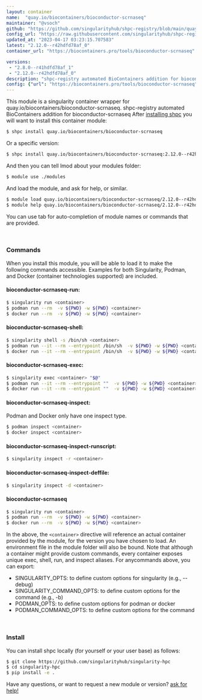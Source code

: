 ```yaml
---
layout: container
name:  "quay.io/biocontainers/bioconductor-scrnaseq"
maintainer: "@vsoch"
github: "https://github.com/singularityhub/shpc-registry/blob/main/quay.io/biocontainers/bioconductor-scrnaseq/container.yaml"
config_url: "https://raw.githubusercontent.com/singularityhub/shpc-registry/main/quay.io/biocontainers/bioconductor-scrnaseq/container.yaml"
updated_at: "2023-04-17 03:23:15.707583"
latest: "2.12.0--r42hdfd78af_0"
container_url: "https://biocontainers.pro/tools/bioconductor-scrnaseq"

versions:
 - "2.8.0--r41hdfd78af_1"
 - "2.12.0--r42hdfd78af_0"
description: "shpc-registry automated BioContainers addition for bioconductor-scrnaseq"
config: {"url": "https://biocontainers.pro/tools/bioconductor-scrnaseq", "maintainer": "@vsoch", "description": "shpc-registry automated BioContainers addition for bioconductor-scrnaseq", "latest": {"2.12.0--r42hdfd78af_0": "sha256:b8a9898bc1c0ca81f24cbee1e637aeab41522ba5d9b8b98364a611d5b5a16b0f"}, "tags": {"2.8.0--r41hdfd78af_1": "sha256:4709c7aec80879dfa98f424c0689d2c69882c08e0134e6243fe59fee0b0ad419", "2.12.0--r42hdfd78af_0": "sha256:b8a9898bc1c0ca81f24cbee1e637aeab41522ba5d9b8b98364a611d5b5a16b0f"}, "docker": "quay.io/biocontainers/bioconductor-scrnaseq"}
---
```


This module is a singularity container wrapper for quay.io/biocontainers/bioconductor-scrnaseq.
shpc-registry automated BioContainers addition for bioconductor-scrnaseq
After [installing shpc](#install) you will want to install this container module:


```bash
$ shpc install quay.io/biocontainers/bioconductor-scrnaseq
```

Or a specific version:

```bash
$ shpc install quay.io/biocontainers/bioconductor-scrnaseq:2.12.0--r42hdfd78af_0
```

And then you can tell lmod about your modules folder:

```bash
$ module use ./modules
```

And load the module, and ask for help, or similar.

```bash
$ module load quay.io/biocontainers/bioconductor-scrnaseq/2.12.0--r42hdfd78af_0
$ module help quay.io/biocontainers/bioconductor-scrnaseq/2.12.0--r42hdfd78af_0
```

You can use tab for auto-completion of module names or commands that are provided.

<br>

### Commands

When you install this module, you will be able to load it to make the following commands accessible.
Examples for both Singularity, Podman, and Docker (container technologies supported) are included.

#### bioconductor-scrnaseq-run:

```bash
$ singularity run <container>
$ podman run --rm  -v ${PWD} -w ${PWD} <container>
$ docker run --rm  -v ${PWD} -w ${PWD} <container>
```

#### bioconductor-scrnaseq-shell:

```bash
$ singularity shell -s /bin/sh <container>
$ podman run --it --rm --entrypoint /bin/sh  -v ${PWD} -w ${PWD} <container>
$ docker run --it --rm --entrypoint /bin/sh  -v ${PWD} -w ${PWD} <container>
```

#### bioconductor-scrnaseq-exec:

```bash
$ singularity exec <container> "$@"
$ podman run --it --rm --entrypoint ""  -v ${PWD} -w ${PWD} <container> "$@"
$ docker run --it --rm --entrypoint ""  -v ${PWD} -w ${PWD} <container> "$@"
```

#### bioconductor-scrnaseq-inspect:

Podman and Docker only have one inspect type.

```bash
$ podman inspect <container>
$ docker inspect <container>
```

#### bioconductor-scrnaseq-inspect-runscript:

```bash
$ singularity inspect -r <container>
```

#### bioconductor-scrnaseq-inspect-deffile:

```bash
$ singularity inspect -d <container>
```



#### bioconductor-scrnaseq

```bash
$ singularity run <container>
$ podman run --rm  -v ${PWD} -w ${PWD} <container>
$ docker run --rm  -v ${PWD} -w ${PWD} <container>
```


In the above, the `<container>` directive will reference an actual container provided
by the module, for the version you have chosen to load. An environment file in the
module folder will also be bound. Note that although a container
might provide custom commands, every container exposes unique exec, shell, run, and
inspect aliases. For anycommands above, you can export:

 - SINGULARITY_OPTS: to define custom options for singularity (e.g., --debug)
 - SINGULARITY_COMMAND_OPTS: to define custom options for the command (e.g., -b)
 - PODMAN_OPTS: to define custom options for podman or docker
 - PODMAN_COMMAND_OPTS: to define custom options for the command

<br>

### Install

You can install shpc locally (for yourself or your user base) as follows:

```bash
$ git clone https://github.com/singularityhub/singularity-hpc
$ cd singularity-hpc
$ pip install -e .
```

Have any questions, or want to request a new module or version? [ask for help!](https://github.com/singularityhub/singularity-hpc/issues)